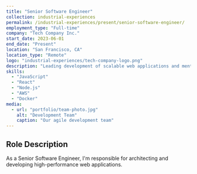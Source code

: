 ```yaml
---
title: "Senior Software Engineer"
collection: industrial-experiences
permalink: /industrial-experiences/present/senior-software-engineer/
employment_type: "Full-time"
company: "Tech Company Inc."
start_date: 2023-06-01
end_date: "Present"
location: "San Francisco, CA"
location_type: "Remote"
logo: "industrial-experiences/tech-company-logo.png"
description: "Leading development of scalable web applications and mentoring junior developers."
skills:
  - "JavaScript"
  - "React"
  - "Node.js"
  - "AWS"
  - "Docker"
media:
  - url: "portfolio/team-photo.jpg"
    alt: "Development Team"
    caption: "Our agile development team"
---
```


## Role Description

As a Senior Software Engineer, I'm responsible for architecting and developing high-performance web applications.
